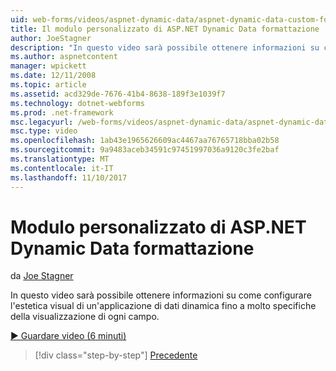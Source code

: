 ```yaml
---
uid: web-forms/videos/aspnet-dynamic-data/aspnet-dynamic-data-custom-form-formatting
title: Il modulo personalizzato di ASP.NET Dynamic Data formattazione | Documenti Microsoft
author: JoeStagner
description: "In questo video sarà possibile ottenere informazioni su come configurare l'estetica visual di un'applicazione di dati dinamica fino a molto specifiche di codici di ogni campo..."
ms.author: aspnetcontent
manager: wpickett
ms.date: 12/11/2008
ms.topic: article
ms.assetid: acd329de-7676-41b4-8638-189f3e1039f7
ms.technology: dotnet-webforms
ms.prod: .net-framework
msc.legacyurl: /web-forms/videos/aspnet-dynamic-data/aspnet-dynamic-data-custom-form-formatting
msc.type: video
ms.openlocfilehash: 1ab43e1965626609ac4467aa76765718bba02b58
ms.sourcegitcommit: 9a9483aceb34591c97451997036a9120c3fe2baf
ms.translationtype: MT
ms.contentlocale: it-IT
ms.lasthandoff: 11/10/2017
---
```

<a name="aspnet-dynamic-data-custom-form-formatting"></a>Modulo personalizzato di ASP.NET Dynamic Data formattazione
====================
da [Joe Stagner](https://github.com/JoeStagner)

In questo video sarà possibile ottenere informazioni su come configurare l'estetica visual di un'applicazione di dati dinamica fino a molto specifiche della visualizzazione di ogni campo.

[&#9654; Guardare video (6 minuti)](https://channel9.msdn.com/Blogs/ASP-NET-Site-Videos/aspnet-dynamic-data-custom-form-formatting)

>[!div class="step-by-step"]
[Precedente](how-to-create-table-specific-custom-forms-in-an-aspnet-dynamic-data-application.md)
